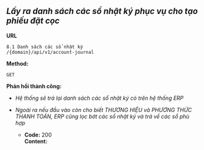 ***Lấy ra danh sách các sổ  nhật ký phục vụ cho tạo phiếu đặt cọc***
----

**URL**

    8.1 Danh sách các sổ nhật ký
    /{domain}/api/v1/account-journal
**Method:**
  
  `GET`
   

**Phản hồi thành công:**
  
  * _Hệ thống sẽ trả lại danh sách các sổ nhật ký có trên hệ thống ERP_
  * _Ngoài ra  nếu đầu vào còn cho biết THƯƠNG HIỆU và PHƯƠNG THỨC THANH TOÁN, ERP cũng lọc bớt các sổ nhật ký và trả về các sổ phù hợp_

    * **Code:** 200 <br />
      **Content:** 
    

